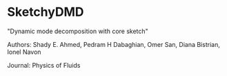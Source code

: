 # SketchyDMD

"Dynamic mode decomposition with core sketch"

Authors: Shady E. Ahmed, Pedram H Dabaghian, Omer San, Diana Bistrian, Ionel Navon

Journal: Physics of Fluids

